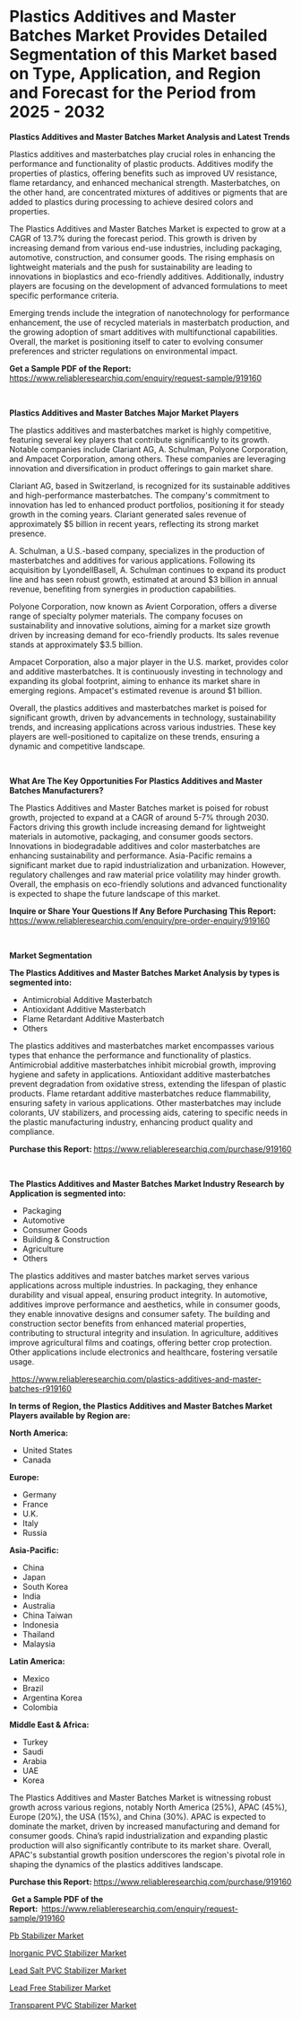 <p><h1>Plastics Additives and Master Batches Market Provides Detailed Segmentation of this Market based on Type, Application, and Region and Forecast for the Period from 2025 - 2032</h1></p><p><strong>Plastics Additives and Master Batches Market Analysis and Latest Trends</strong></p>
<p><p>Plastics additives and masterbatches play crucial roles in enhancing the performance and functionality of plastic products. Additives modify the properties of plastics, offering benefits such as improved UV resistance, flame retardancy, and enhanced mechanical strength. Masterbatches, on the other hand, are concentrated mixtures of additives or pigments that are added to plastics during processing to achieve desired colors and properties.</p><p>The Plastics Additives and Master Batches Market is expected to grow at a CAGR of 13.7% during the forecast period. This growth is driven by increasing demand from various end-use industries, including packaging, automotive, construction, and consumer goods. The rising emphasis on lightweight materials and the push for sustainability are leading to innovations in bioplastics and eco-friendly additives. Additionally, industry players are focusing on the development of advanced formulations to meet specific performance criteria. </p><p>Emerging trends include the integration of nanotechnology for performance enhancement, the use of recycled materials in masterbatch production, and the growing adoption of smart additives with multifunctional capabilities. Overall, the market is positioning itself to cater to evolving consumer preferences and stricter regulations on environmental impact.</p></p>
<p><strong>Get a Sample PDF of the Report:&nbsp;</strong> <a href="https://www.reliableresearchiq.com/enquiry/request-sample/919160?utm_campaign=1900&utm_medium=2&utm_source=Github&utm_content=ia&utm_term=02042025&utm_id=plastics-additives-and-master-batches">https://www.reliableresearchiq.com/enquiry/request-sample/919160</a></p>
<p>&nbsp;</p>
<p><strong>Plastics Additives and Master Batches Major Market Players</strong></p>
<p><p>The plastics additives and masterbatches market is highly competitive, featuring several key players that contribute significantly to its growth. Notable companies include Clariant AG, A. Schulman, Polyone Corporation, and Ampacet Corporation, among others. These companies are leveraging innovation and diversification in product offerings to gain market share.</p><p>Clariant AG, based in Switzerland, is recognized for its sustainable additives and high-performance masterbatches. The company's commitment to innovation has led to enhanced product portfolios, positioning it for steady growth in the coming years. Clariant generated sales revenue of approximately $5 billion in recent years, reflecting its strong market presence.</p><p>A. Schulman, a U.S.-based company, specializes in the production of masterbatches and additives for various applications. Following its acquisition by LyondellBasell, A. Schulman continues to expand its product line and has seen robust growth, estimated at around $3 billion in annual revenue, benefiting from synergies in production capabilities.</p><p>Polyone Corporation, now known as Avient Corporation, offers a diverse range of specialty polymer materials. The company focuses on sustainability and innovative solutions, aiming for a market size growth driven by increasing demand for eco-friendly products. Its sales revenue stands at approximately $3.5 billion.</p><p>Ampacet Corporation, also a major player in the U.S. market, provides color and additive masterbatches. It is continuously investing in technology and expanding its global footprint, aiming to enhance its market share in emerging regions. Ampacet's estimated revenue is around $1 billion.</p><p>Overall, the plastics additives and masterbatches market is poised for significant growth, driven by advancements in technology, sustainability trends, and increasing applications across various industries. These key players are well-positioned to capitalize on these trends, ensuring a dynamic and competitive landscape.</p></p>
<p>&nbsp;</p>
<p><strong>What Are The Key Opportunities For Plastics Additives and Master Batches Manufacturers?</strong></p>
<p><p>The Plastics Additives and Master Batches market is poised for robust growth, projected to expand at a CAGR of around 5-7% through 2030. Factors driving this growth include increasing demand for lightweight materials in automotive, packaging, and consumer goods sectors. Innovations in biodegradable additives and color masterbatches are enhancing sustainability and performance. Asia-Pacific remains a significant market due to rapid industrialization and urbanization. However, regulatory challenges and raw material price volatility may hinder growth. Overall, the emphasis on eco-friendly solutions and advanced functionality is expected to shape the future landscape of this market.</p></p>
<p><strong>Inquire or Share Your Questions If Any Before Purchasing This Report:</strong> <a href="https://www.reliableresearchiq.com/enquiry/pre-order-enquiry/919160?utm_campaign=1900&utm_medium=2&utm_source=Github&utm_content=ia&utm_term=02042025&utm_id=plastics-additives-and-master-batches">https://www.reliableresearchiq.com/enquiry/pre-order-enquiry/919160</a></p>
<p>&nbsp;</p>
<p><strong>Market Segmentation</strong></p>
<p><strong>The Plastics Additives and Master Batches Market Analysis by types is segmented into:</strong></p>
<p><ul><li>Antimicrobial Additive Masterbatch</li><li>Antioxidant Additive Masterbatch</li><li>Flame Retardant Additive Masterbatch</li><li>Others</li></ul></p>
<p><p>The plastics additives and masterbatches market encompasses various types that enhance the performance and functionality of plastics. Antimicrobial additive masterbatches inhibit microbial growth, improving hygiene and safety in applications. Antioxidant additive masterbatches prevent degradation from oxidative stress, extending the lifespan of plastic products. Flame retardant additive masterbatches reduce flammability, ensuring safety in various applications. Other masterbatches may include colorants, UV stabilizers, and processing aids, catering to specific needs in the plastic manufacturing industry, enhancing product quality and compliance.</p></p>
<p><strong>Purchase this Report:&nbsp;</strong><a href="https://www.reliableresearchiq.com/purchase/919160?utm_campaign=1900&utm_medium=2&utm_source=Github&utm_content=ia&utm_term=02042025&utm_id=plastics-additives-and-master-batches">https://www.reliableresearchiq.com/purchase/919160</a></p>
<p>&nbsp;</p>
<p><strong>The Plastics Additives and Master Batches Market Industry Research by Application is segmented into:</strong></p>
<p><ul><li>Packaging</li><li>Automotive</li><li>Consumer Goods</li><li>Building & Construction</li><li>Agriculture</li><li>Others</li></ul></p>
<p><p>The plastics additives and master batches market serves various applications across multiple industries. In packaging, they enhance durability and visual appeal, ensuring product integrity. In automotive, additives improve performance and aesthetics, while in consumer goods, they enable innovative designs and consumer safety. The building and construction sector benefits from enhanced material properties, contributing to structural integrity and insulation. In agriculture, additives improve agricultural films and coatings, offering better crop protection. Other applications include electronics and healthcare, fostering versatile usage.</p></p>
<p><a href="https://www.reliableresearchiq.com/plastics-additives-and-master-batches-r919160?utm_campaign=1900&utm_medium=2&utm_source=Github&utm_content=ia&utm_term=02042025&utm_id=plastics-additives-and-master-batches">&nbsp;https://www.reliableresearchiq.com/plastics-additives-and-master-batches-r919160</a></p>
<p><strong>In terms of Region, the Plastics Additives and Master Batches Market Players available by Region are:</strong></p>
<p>
    <p> <strong> North America: </strong>
        <ul>
            <li>United States</li>
            <li>Canada</li>
        </ul>
        </p> 
    <p> <strong> Europe: </strong>
        <ul>
            <li>Germany</li>
            <li>France</li>
            <li>U.K.</li>
            <li>Italy</li>
            <li>Russia</li>
        </ul>
        </p> 
    <p> <strong> Asia-Pacific: </strong>
        <ul>
            <li>China</li>
            <li>Japan</li>
            <li>South Korea</li>
            <li>India</li>
            <li>Australia</li>
            <li>China Taiwan</li>
            <li>Indonesia</li>
            <li>Thailand</li>
            <li>Malaysia</li>
        </ul>
        </p> 
    <p> <strong> Latin America: </strong>
        <ul>
            <li>Mexico</li>
            <li>Brazil</li>
            <li>Argentina Korea</li>
            <li>Colombia</li>
        </ul>
        </p> 
    <p> <strong> Middle East & Africa: </strong>
        <ul>
            <li>Turkey</li>
            <li>Saudi</li>
            <li>Arabia</li>
            <li>UAE</li>
            <li>Korea</li>
        </ul>
    </p>
    </p>
<p><p>The Plastics Additives and Master Batches Market is witnessing robust growth across various regions, notably North America (25%), APAC (45%), Europe (20%), the USA (15%), and China (30%). APAC is expected to dominate the market, driven by increased manufacturing and demand for consumer goods. China’s rapid industrialization and expanding plastic production will also significantly contribute to its market share. Overall, APAC's substantial growth position underscores the region's pivotal role in shaping the dynamics of the plastics additives landscape.</p></p>
<p><strong>Purchase this Report: </strong><a href="https://www.reliableresearchiq.com/purchase/919160?utm_campaign=1900&utm_medium=2&utm_source=Github&utm_content=ia&utm_term=02042025&utm_id=plastics-additives-and-master-batches">https://www.reliableresearchiq.com/purchase/919160</a></p>
<p>&nbsp;<strong>Get a Sample PDF of the Report:&nbsp;&nbsp;</strong><a href="https://www.reliableresearchiq.com/enquiry/request-sample/919160?utm_campaign=1900&utm_medium=2&utm_source=Github&utm_content=ia&utm_term=02042025&utm_id=plastics-additives-and-master-batches">https://www.reliableresearchiq.com/enquiry/request-sample/919160</a></p>
<p><strong></strong></p>
<p><p><a href="https://github.com/busamoleankk/Market-Research-Report-List-1/blob/main/pb-stabilizer-market.md?utm_campaign=1900&utm_medium=2&utm_source=Github&utm_content=ia&utm_term=02042025&utm_id=plastics-additives-and-master-batches">Pb Stabilizer Market</a></p><p><a href="https://github.com/yodhafirorae/Market-Research-Report-List-1/blob/main/inorganic-pvc-stabilizer-market.md?utm_campaign=1900&utm_medium=2&utm_source=Github&utm_content=ia&utm_term=02042025&utm_id=plastics-additives-and-master-batches">Inorganic PVC Stabilizer Market</a></p><p><a href="https://github.com/chillwervenu/Market-Research-Report-List-1/blob/main/lead-salt-pvc-stabilizer-market.md?utm_campaign=1900&utm_medium=2&utm_source=Github&utm_content=ia&utm_term=02042025&utm_id=plastics-additives-and-master-batches">Lead Salt PVC Stabilizer Market</a></p><p><a href="https://github.com/marcayaminig/Market-Research-Report-List-1/blob/main/lead-free-stabilizer-market.md?utm_campaign=1900&utm_medium=2&utm_source=Github&utm_content=ia&utm_term=02042025&utm_id=plastics-additives-and-master-batches">Lead Free Stabilizer Market</a></p><p><a href="https://github.com/awwqamet/Market-Research-Report-List-1/blob/main/transparent-pvc-stabilizer-market.md?utm_campaign=1900&utm_medium=2&utm_source=Github&utm_content=ia&utm_term=02042025&utm_id=plastics-additives-and-master-batches">Transparent PVC Stabilizer Market</a></p></p>
